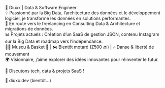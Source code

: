🚀 Diuxx | Data & Software Engineer  
💡 Passionné par la Big Data, l’architecture des données et le développement logiciel, je transforme les données en solutions performantes.  
💼 En route vers le freelancing en Consulting Data & Architecture et migrations de données.  
📊 Projets actuels : Création d’un SaaS de gestion JSON, contenu Instagram sur la Big Data et roadmap vers l’indépendance.  
🏋️‍♂️ Muscu & Basket 💪 | 🏍️ Bientôt motard (Z500 🔜) | 🎶 Danse & liberté de mouvement  
🌍 Visionnaire, j’aime explorer des idées innovantes pour réinventer le futur.  
  
💬 Discutons tech, data & projets SaaS !  
  
🔗 diuxx.dev (bientôt...)  

<!---
NicoDiuxx/NicoDiuxx is a ✨ special ✨ repository because its `README.md` (this file) appears on your GitHub profile.
You can click the Preview link to take a look at your changes.
--->
